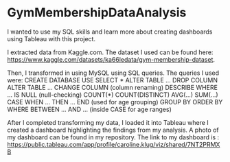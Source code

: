 # GymMembershipDataAnalysis

I wanted to use my SQL skills and learn more about creating dashboards using Tableau with this project.

I extracted data from Kaggle.com. The dataset I used can be found here: https://www.kaggle.com/datasets/ka66ledata/gym-membership-dataset.

Then, I transformed in using MySQL using SQL queries. 
The queries I used were:
  CREATE DATABASE
  USE
  SELECT *
  ALTER TABLE ... DROP COLUMN
  ALTER TABLE ... CHANGE COLUMN (column renaming)
  DESCRIBE
  WHERE ... IS NULL (null-checking)
  COUNT(*)
  COUNT(DISTINCT) 
  AVG(...)
  SUM(...)
  CASE WHEN ... THEN ... END (used for age grouping)
  GROUP BY
  ORDER BY
  WHERE BETWEEN ... AND ... (inside CASE for age ranges)

After I completed transforming my data, I loaded it into Tableau where I created a dashboard highlighting the findings from my analysis. A photo of my dashboard can be found in my repository. The link to my dashboard is : https://public.tableau.com/app/profile/caroline.klug/viz/shared/7NT2PRMXB

  

